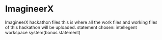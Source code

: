 # ImagineerX
ImagineerX hackathon files
this is where all the work files and working files of this hackathon will be uploaded.
statement chosen: intellegent workspace system(bonus statement)